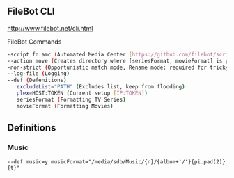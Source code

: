 ## FileBot CLI
http://www.filebot.net/cli.html

FileBot Commands
```bash
-script fn:amc (Automated Media Center [https://github.com/filebot/scripts/blob/master/amc.groovy])
--action move (Creates directory where [seriesFormat, movieFormat] is pointing.)
-non-strict (Opportunistic match mode, Rename mode: required for tricky filenames)
--log-file (Logging)
--def (Defenitions)
   excludeList="PATH" (Excludes list, keep from flooding)
   plex=HOST:TOKEN (Current setup [IP:TOKEN])
   seriesFormat (Formatting TV Series)
   movieFormat (Formatting Movies)
```

## Definitions
### Music
```
--def music=y musicFormat="/media/sdb/Music/{n}/{album+'/'}{pi.pad(2)} {t}"
```
